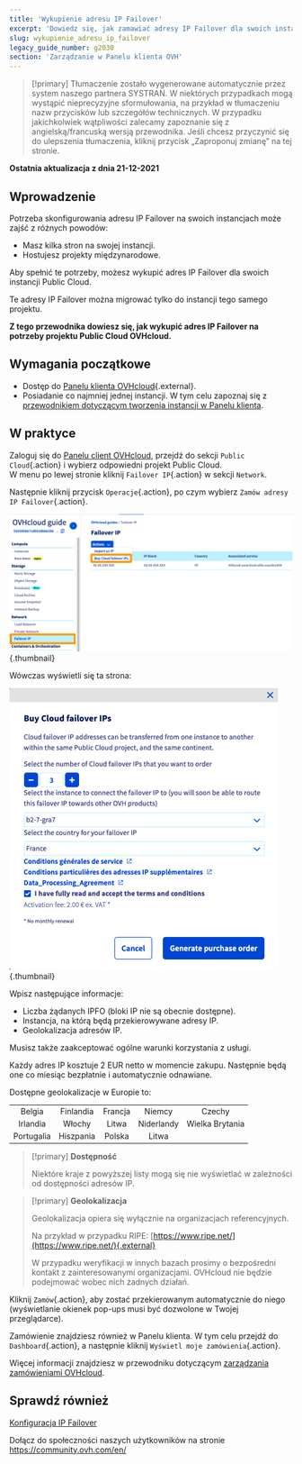 ```yaml
---
title: 'Wykupienie adresu IP Failover'
excerpt: 'Dowiedz się, jak zamawiać adresy IP Failover dla swoich instancji'
slug: wykupienie_adresu_ip_failover
legacy_guide_number: g2030
section: 'Zarządzanie w Panelu klienta OVH'
---
```


> [!primary]
> Tłumaczenie zostało wygenerowane automatycznie przez system naszego partnera SYSTRAN. W niektórych przypadkach mogą wystąpić nieprecyzyjne sformułowania, na przykład w tłumaczeniu nazw przycisków lub szczegółów technicznych. W przypadku jakichkolwiek wątpliwości zalecamy zapoznanie się z angielską/francuską wersją przewodnika. Jeśli chcesz przyczynić się do ulepszenia tłumaczenia, kliknij przycisk „Zaproponuj zmianę” na tej stronie.
>

**Ostatnia aktualizacja z dnia 21-12-2021**

## Wprowadzenie

Potrzeba skonfigurowania adresu IP Failover na swoich instancjach może zajść z różnych powodów:

- Masz kilka stron na swojej instancji.
- Hostujesz projekty międzynarodowe.

Aby spełnić te potrzeby, możesz wykupić adres IP Failover dla swoich instancji Public Cloud.

Te adresy IP Failover można migrować tylko do instancji tego samego projektu.

**Z tego przewodnika dowiesz się, jak wykupić adres IP Failover na potrzeby projektu Public Cloud OVHcloud.**

## Wymagania początkowe

- Dostęp do [Panelu klienta OVHcloud](https://www.ovh.com/auth/?action=gotomanager&from=https://www.ovh.pl/&ovhSubsidiary=pl){.external}.
- Posiadanie co najmniej jednej instancji. W tym celu zapoznaj się z [przewodnikiem dotyczącym tworzenia instancji w Panelu klienta](https://docs.ovh.com/pl/public-cloud/tworzenie_instancji_w_panelu_klienta_ovh/).

## W praktyce

Zaloguj się do [Panelu client OVHcloud](https://www.ovh.com/auth/?action=gotomanager&from=https://www.ovh.pl/&ovhSubsidiary=pl), przejdź do sekcji `Public Cloud`{.action} i wybierz odpowiedni projekt Public Cloud.<br>
W menu po lewej stronie kliknij `Failover IP`{.action} w sekcji `Network`.

Następnie kliknij przycisk `Operacje`{.action}, po czym wybierz `Zamów adresy IP Failover`{.action}.

![failoverIP](images/buyfailoverip1-2021.png){.thumbnail}

Wówczas wyświetli się ta strona:

![failoverIP](images/buyfailoverip2-2021.png){.thumbnail}

Wpisz następujące informacje:

* Liczba żądanych IPFO (bloki IP nie są obecnie dostępne).
* Instancja, na którą będą przekierowywane adresy IP.
* Geolokalizacja adresów IP.

Musisz także zaakceptować ogólne warunki korzystania z usługi.

Każdy adres IP kosztuje 2 EUR netto w momencie zakupu. Następnie będą one co miesiąc bezpłatnie i automatycznie odnawiane.

Dostępne geolokalizacje w Europie to:

|          |          |          |           |                    |
|:--------:|:--------:|:--------:|:---------:|:------------------:|
| Belgia | Finlandia |  Francja  | Niemcy | Czechy |
|  Irlandia |  Włochy  | Litwa |  Niderlandy |     Wielka Brytania    |
| Portugalia |  Hiszpania |  Polska |  Litwa |                    |


> [!primary] **Dostępność**
> 
> Niektóre kraje z powyższej listy mogą się nie wyświetlać w zależności
> od dostępności adresów IP.
> 

> [!primary] **Geolokalizacja**
>
> Geolokalizacja opiera się wyłącznie na organizacjach referencyjnych.
> 
> Na przykład w przypadku RIPE: [https://www.ripe.net/](https://www.ripe.net/){.external}
>
> W przypadku weryfikacji w innych bazach prosimy o bezpośredni kontakt z zainteresowanymi organizacjami. OVHcloud nie będzie podejmować wobec nich żadnych działań.

Kliknij `Zamów`{.action}, aby zostać przekierowanym automatycznie do niego (wyświetlanie okienek pop-ups musi być dozwolone w Twojej przeglądarce).

Zamówienie znajdziesz również w Panelu klienta. W tym celu przejdź do `Dashboard`{.action}, a następnie kliknij `Wyświetl moje zamówienia`{.action}.

Więcej informacji znajdziesz w przewodniku dotyczącym [zarządzania zamówieniami OVHcloud](https://docs.ovh.com/pl/billing/zarzadzanie-zamowieniami-ovh/).

## Sprawdź również

[Konfiguracja IP Failover](https://docs.ovh.com/pl/public-cloud/konfiguracja-adresu-ip-failover/)

Dołącz do społeczności naszych użytkowników na stronie <https://community.ovh.com/en/>


